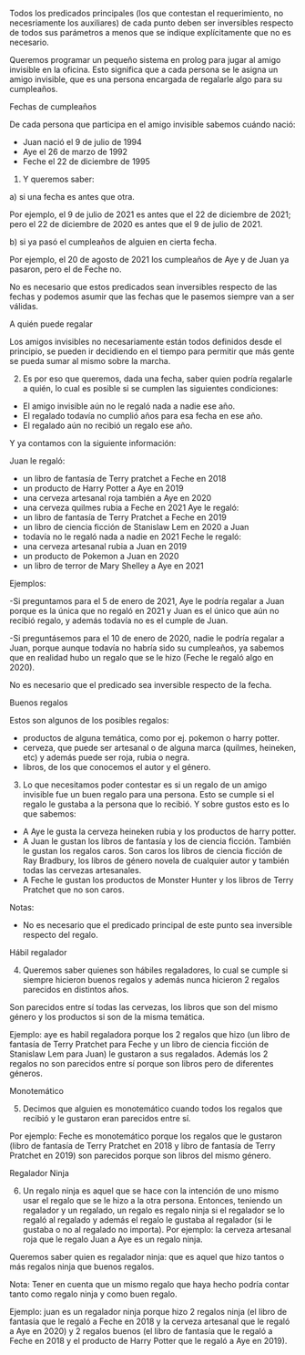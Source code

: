 Todos los predicados principales (los que contestan el requerimiento, no necesriamente los auxiliares) de cada punto deben ser inversibles respecto de todos sus parámetros a menos que se indique explícitamente que no es necesario.

Queremos programar un pequeño sistema en prolog para jugar al amigo invisible en la oficina. Esto significa que a cada persona se le asigna un amigo invisible, que es una persona encargada de regalarle algo para su cumpleaños.


Fechas de cumpleaños

De cada persona que participa en el amigo invisible sabemos cuándo nació:
- Juan nació el 9 de julio de 1994
- Aye el 26 de marzo de 1992
- Feche el 22 de diciembre de 1995

1. Y queremos saber:

a) si una fecha es antes que otra.

Por ejemplo, el 9 de julio de 2021 es antes que el 22 de diciembre de 2021; pero el 22 de diciembre de 2020 es antes que el 9 de julio de 2021.

b) si ya pasó el cumpleaños de alguien en cierta fecha.

Por ejemplo, el 20 de agosto de 2021 los cumpleaños de Aye y de Juan ya pasaron, pero el de Feche no.


No es necesario que estos predicados sean inversibles respecto de las fechas y podemos asumir que las fechas que le pasemos siempre van a ser válidas.


A quién puede regalar

Los amigos invisibles no necesariamente están todos definidos desde el principio, se pueden ir decidiendo en el tiempo para permitir que más gente se pueda sumar al mismo sobre la marcha.

2. Es por eso que queremos, dada una fecha, saber quien podría regalarle a quién, lo cual es posible si se cumplen las siguientes condiciones:
- El amigo invisible aún no le regaló nada a nadie ese año.
- El regalado todavía no cumplió años para esa fecha en ese año.
- El regalado aún no recibió un regalo ese año.

Y ya contamos con la siguiente información:

 Juan le regaló:
- un libro de fantasía de Terry pratchet a Feche en 2018
- un producto de Harry Potter a Aye en 2019
- una cerveza artesanal roja también a Aye en 2020
- una cerveza quilmes rubia a Feche en 2021
 Aye le regaló:
- un libro de fantasía de Terry Pratchet a Feche en 2019
- un libro de ciencia ficción de Stanislaw Lem en 2020 a Juan
- todavía no le regaló nada a nadie en 2021
Feche le regaló:
- una cerveza artesanal rubia a Juan en 2019
- un producto de Pokemon a Juan en 2020
- un libro de terror de Mary Shelley a Aye en 2021

Ejemplos:
 
-Si preguntamos para el 5 de enero de 2021, Aye le podría regalar a Juan porque es la única que no regaló en 2021 y Juan es el único que aún no recibió regalo, y además todavía no es el cumple de Juan.
 
-Si preguntásemos para el 10 de enero de 2020, nadie le podría regalar a Juan, porque aunque todavía no habría sido su cumpleaños, ya sabemos que en realidad hubo un regalo que se le hizo (Feche le regaló algo en 2020).

No es necesario que el predicado sea inversible respecto de la fecha.

Buenos regalos

Estos son algunos de los posibles regalos:
- productos de alguna temática, como por ej. pokemon o harry potter.
- cerveza, que puede ser artesanal o de alguna marca (quilmes, heineken, etc) y además puede ser roja, rubia o negra.
- libros, de los que conocemos el autor y el género.

3. Lo que necesitamos poder contestar es si un regalo de un amigo invisible fue un buen regalo para una persona. Esto se cumple si el regalo le gustaba a la persona que lo recibió. Y sobre gustos esto es lo que sabemos:
- A Aye le gusta la cerveza heineken rubia y los productos de harry potter.
- A Juan le gustan los libros de fantasía y los de ciencia ficción. También le gustan los regalos caros. Son caros los libros de ciencia ficción de Ray Bradbury, los libros de género novela de cualquier autor y también todas las cervezas artesanales.
- A Feche le gustan los productos de Monster Hunter y los libros de Terry Pratchet que no son caros.

Notas:
- No es necesario que el predicado principal de este punto sea inversible respecto del regalo.

Hábil regalador

4. Queremos saber quienes son hábiles regaladores, lo cual se cumple si siempre hicieron buenos regalos y además nunca hicieron 2 regalos parecidos en distintos años.

Son parecidos entre sí todas las cervezas, los libros que son del mismo género y los productos si son de la misma temática.

Ejemplo: aye es habil regaladora porque los 2 regalos que hizo (un libro de fantasía de Terry Pratchet para Feche y un libro de ciencia ficción de Stanislaw Lem para Juan) le gustaron a sus regalados. Además los 2 regalos no son parecidos entre sí porque son libros pero de diferentes géneros.

Monotemático

5. Decimos que alguien es monotemático cuando todos los regalos que recibió y le gustaron eran parecidos entre sí.

Por ejemplo: Feche es monotemático porque los regalos que le gustaron (libro de fantasía de Terry Pratchet en 2018 y libro de fantasía de Terry Pratchet en 2019) son parecidos porque son libros del mismo género.

Regalador Ninja

6. Un regalo ninja es aquel que se hace con la intención de uno mismo usar el regalo que se le hizo a la otra persona. Entonces, teniendo un regalador y un regalado, un regalo es regalo ninja si el regalador se lo regaló al regalado y además el regalo le gustaba al regalador (si le gustaba o no al regalado no importa).
Por ejemplo: la cerveza artesanal roja que le regalo Juan a Aye es un regalo ninja.

Queremos saber quien es regalador ninja: que es aquel que hizo tantos o más regalos ninja que buenos regalos.

Nota: Tener en cuenta que un mismo regalo que haya hecho podría contar tanto como regalo ninja y como buen regalo.

Ejemplo: juan es un regalador ninja porque hizo 2 regalos ninja (el libro de fantasía que le regaló a Feche en 2018 y la cerveza artesanal que le regaló a Aye en 2020) y 2 regalos buenos (el libro de fantasía que le regaló a Feche en 2018 y el producto de Harry Potter que le regaló a Aye en 2019).










